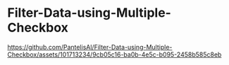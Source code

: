 # Filter-Data-using-Multiple-Checkbox

https://github.com/PantelisAl/Filter-Data-using-Multiple-Checkbox/assets/101713234/9cb05c16-ba0b-4e5c-b095-2458b585c8eb
